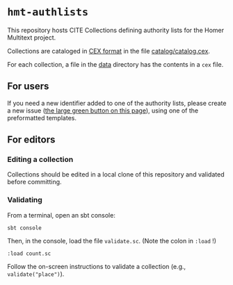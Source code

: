 # `hmt-authlists`

This repository hosts CITE Collections defining authority lists for the Homer Multitext project.

Collections are cataloged in [CEX format](https://github.com/cite-architecture/citedx) in the file [catalog/catalog.cex](catalog/catalog.cex).

For each collection, a file in the [data](data) directory has the contents in a `cex` file.

## For users


If you need a new identifier added to one of the authority lists, please create a new issue ([the large green button on this page](https://github.com/homermultitext/hmt-authlists/issues)), using one of the preformatted templates.

## For editors

### Editing a collection

Collections should be edited in a local clone of this repository and validated before committing.

### Validating



From a terminal, open an sbt console:

    sbt console


Then, in the console, load the file `validate.sc`.  (Note the colon in  `:load` !)

    :load count.sc

Follow the on-screen instructions to validate a collection (e.g., `validate("place")`).
